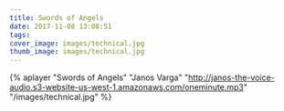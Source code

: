 ```yaml
---
title: Swords of Angels
date: 2017-11-08 13:08:51
tags:
cover_image: images/technical.jpg
thumb_image: images/technical.jpg
---
```


{% aplayer "Swords of Angels" "Janos Varga" "http://janos-the-voice-audio.s3-website-us-west-1.amazonaws.com/oneminute.mp3" "/images/technical.jpg"  %}

